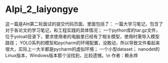 # AIpi_2_laiyongye
这一篇是AIπ第二轮面试的提交代码页面，里面包括了：
  一篇大学习笔记，包含了对于各论文的学习笔记，和工程实践的具体情况；
  一个python库的tar.gz文件，位于yoloall目录下，要求使用者的电脑里已经有了相关模型，使用时需导入模型路径；
  YOLO系列的模型和pycharm的环境配置，没敢动，所以导致文件看起来很大，实际上一大半都是pycharm的虚拟环境；
  一个小型dataset；
  nanodet的Linux版本，Windows版本那个没找到，比较遗憾。\n
  作者：赖永烨
